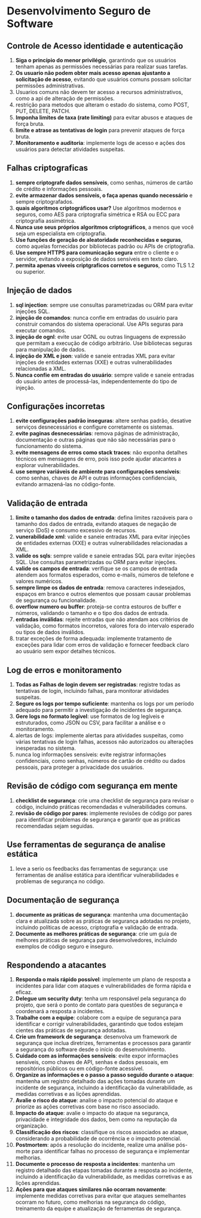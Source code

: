 # Desenvolvimento Seguro de Software

## Controle de Acesso identidade e autenticação

1. **Siga o princípio do menor privilégio**, garantindo que os usuários tenham apenas as permissões necessárias para realizar suas tarefas.
2. **Os usuario não podem obter mais acesso apenas ajustanto a solicitação de acesso**, evitando que usuários comuns possam solicitar permissões administrativas.
3. Usuarios comuns não devem ter acesso a recursos administrativos, como a api de alteração de permissões.
4. restrição para metodos que alteram o estado do sistema, como POST, PUT, DELETE, PATCH.
5. **Imponha limites de taxa (rate limiting)** para evitar abusos e ataques de força bruta.
6. **limite e atrase as tentativas de login** para prevenir ataques de força bruta.
7. **Monitoramento e auditoria**: implemente logs de acesso e ações dos usuários para detectar atividades suspeitas.

## Falhas criptograficas

1. **sempre criptografe dados sensíveis**, como senhas, números de cartão de crédito e informações pessoais.
2. **evite armazenar dados sensíveis, o faça apenas quando necessário** e sempre criptografados.
3. **quais algoritmos criptográficos usar?** Use algoritmos modernos e seguros, como AES para criptografia simétrica e RSA ou ECC para criptografia assimétrica.
4. **Nunca use seus próprios algoritmos criptográficos**, a menos que você seja um especialista em criptografia.
5. **Use funções de geração de aleatoridade reconhecidas e seguras**, como aquelas fornecidas por bibliotecas padrão ou APIs de criptografia.
6. **Use sempre HTTPS para comunicação segura** entre o cliente e o servidor, evitando a exposição de dados sensíveis em texto claro.
7. **permita apenas viveeis criptgraficos corretos e seguros**, como TLS 1.2 ou superior.

## Injeção de dados

1. **sql injection**: sempre use consultas parametrizadas ou ORM para evitar injeções SQL.
2. **injeção de comandos**: nunca confie em entradas do usuário para construir comandos do sistema operacional. Use APIs seguras para executar comandos.
3. **injeção de ognl**: evite usar OGNL ou outras linguagens de expressão que permitam a execução de código arbitrário. Use bibliotecas seguras para manipulação de dados.
4. **injeção de XML e json**: valide e saneie entradas XML para evitar injeções de entidades externas (XXE) e outras vulnerabilidades relacionadas a XML.
5. **Nunca confie em entradas do usuário**: sempre valide e saneie entradas do usuário antes de processá-las, independentemente do tipo de injeção.


## Configurações incorretas

1. **evite configurações padrão inseguras**: altere senhas padrão, desative serviços desnecessários e configure corretamente os sistemas.
2. **evite paginas desnecessárias**: remova páginas de administração, documentação e outras páginas que não são necessárias para o funcionamento do sistema.
3. **evite mensagens de erros como stack traces**: não exponha detalhes técnicos em mensagens de erro, pois isso pode ajudar atacantes a explorar vulnerabilidades.
4. **use sempre variáveis de ambiente para configurações sensíveis**: como senhas, chaves de API e outras informações confidenciais, evitando armazená-las no código-fonte.


## Validação de entrada

1. **limite o tamanho dos dados de entrada**: defina limites razoáveis para o tamanho dos dados de entrada, evitando ataques de negação de serviço (DoS) e consumo excessivo de recursos.
2. **vunerabilidade xml**: valide e saneie entradas XML para evitar injeções de entidades externas (XXE) e outras vulnerabilidades relacionadas a XML.
3. **valide os sqls**: sempre valide e saneie entradas SQL para evitar injeções SQL. Use consultas parametrizadas ou ORM para evitar injeções.
4. **valide os campos de entrada**: verifique se os campos de entrada atendem aos formatos esperados, como e-mails, números de telefone e valores numéricos.
5. **sempre limpe os dados de entrada**: remova caracteres indesejados, espaços em branco e outros elementos que possam causar problemas de segurança ou funcionalidade.
6. **overflow numero ou buffer**: proteja-se contra estouros de buffer e números, validando o tamanho e o tipo dos dados de entrada.
7. **entradas inválidas**: rejeite entradas que não atendam aos critérios de validação, como formatos incorretos, valores fora do intervalo esperado ou tipos de dados inválidos.
8. tratar exceções de forma adequada: implemente tratamento de exceções para lidar com erros de validação e fornecer feedback claro ao usuário sem expor detalhes técnicos.


## Log de erros e monitoramento

1. **Todas as Falhas de login devem ser registradas**: registre todas as tentativas de login, incluindo falhas, para monitorar atividades suspeitas.
2. **Segure os logs por tempo suficiente**: mantenha os logs por um período adequado para permitir a investigação de incidentes de segurança.
3. **Gere logs no formato legível**: use formatos de log legíveis e estruturados, como JSON ou CSV, para facilitar a análise e o monitoramento.
4. alertas de logs: implemente alertas para atividades suspeitas, como várias tentativas de login falhas, acessos não autorizados ou alterações inesperadas no sistema.
5. nunca log informações sensíveis: evite registrar informações confidenciais, como senhas, números de cartão de crédito ou dados pessoais, para proteger a privacidade dos usuários.

## Revisão de código com segurança em mente

1. **checklist de segurança**: crie uma checklist de segurança para revisar o código, incluindo práticas recomendadas e vulnerabilidades comuns.
2. **revisão de código por pares**: implemente revisões de código por pares para identificar problemas de segurança e garantir que as práticas recomendadas sejam seguidas.


## Use ferramentas de segurança de analise estática

1. leve a serio os feedbacks das ferramentas de segurança: use ferramentas de análise estática para identificar vulnerabilidades e problemas de segurança no código.

## Documentação de segurança

1. **documente as práticas de segurança**: mantenha uma documentação clara e atualizada sobre as práticas de segurança adotadas no projeto, incluindo políticas de acesso, criptografia e validação de entrada.
2. **Documente as melhores práticas de segurança**: crie um guia de melhores práticas de segurança para desenvolvedores, incluindo exemplos de código seguro e inseguro.

## Respondendo a atacantes

1. **Responda o mais rápido possível**: implemente um plano de resposta a incidentes para lidar com ataques e vulnerabilidades de forma rápida e eficaz.
2. **Delegue um security duty**: tenha um responsável pela segurança do projeto, que será o ponto de contato para questões de segurança e coordenará a resposta a incidentes.
3. **Trabalhe com a equipe**: colabore com a equipe de segurança para identificar e corrigir vulnerabilidades, garantindo que todos estejam cientes das práticas de segurança adotadas.
4. **Crie um framework de segurança**: desenvolva um framework de segurança que inclua diretrizes, ferramentas e processos para garantir a segurança do software desde o início do desenvolvimento.
5. **Cuidado com as informações sensíveis**: evite expor informações sensíveis, como chaves de API, senhas e dados pessoais, em repositórios públicos ou em código-fonte acessível.
6. **Organize as informações e o passo a passo seguido durante o ataque**: mantenha um registro detalhado das ações tomadas durante um incidente de segurança, incluindo a identificação da vulnerabilidade, as medidas corretivas e as lições aprendidas.
7. **Avalie o risco do ataque**: analise o impacto potencial do ataque e priorize as ações corretivas com base no risco associado.
8. **Impacto do ataque**: avalie o impacto do ataque na segurança, privacidade e integridade dos dados, bem como na reputação da organização.
9. **Classificação dos riscos**: classifique os riscos associados ao ataque, considerando a probabilidade de ocorrência e o impacto potencial.
10. **Postmortem**: após a resolução do incidente, realize uma análise pós-morte para identificar falhas no processo de segurança e implementar melhorias.
11. **Documente o processo de resposta a incidentes**: mantenha um registro detalhado das etapas tomadas durante a resposta ao incidente, incluindo a identificação da vulnerabilidade, as medidas corretivas e as lições aprendidas.
12. **Ações para que ataques similares não ocorram novamente**: implemente medidas corretivas para evitar que ataques semelhantes ocorram no futuro, como melhorias na segurança do código, treinamento da equipe e atualização de ferramentas de segurança.
